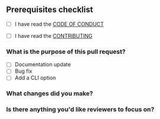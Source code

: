 ## Prerequisites checklist

- [ ] I have read the [CODE OF CONDUCT](https://github.com/ivyrun/ansi/blob/main/.github/CODE_OF_CONDUCT.md)

- [ ] I have read the [CONTRIBUTING](https://github.com/ivyrun/ansi/blob/main/.github/CONTRIBUTIING.md)

### What is the purpose of this pull request?

- [ ] Documentation update
- [ ] Bug fix
- [ ] Add a CLI option

### What changes did you make?

### Is there anything you'd like reviewers to focus on?
